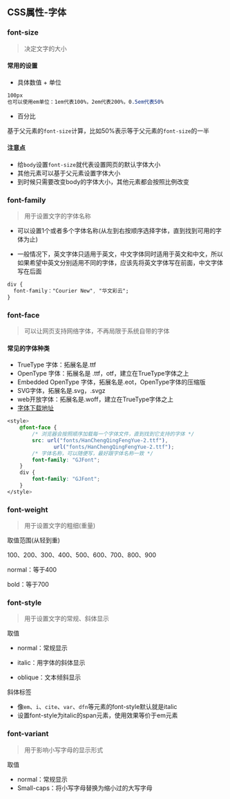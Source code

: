 ## CSS属性-字体

### font-size

> 决定文字的大小

#### 常用的设置

* 具体数值 + 单位

```css
100px
也可以使用em单位：1em代表100%，2em代表200%，0.5em代表50%
```

* 百分比

基于父元素的`font-size`计算，比如50%表示等于父元素的`font-size`的一半

#### 注意点

* 给`body`设置`font-size`就代表设置网页的默认字体大小
* 其他元素可以基于父元素设置字体大小
* 到时候只需要改变body的字体大小，其他元素都会按照比例改变

### font-family

> 用于设置文字的字体名称

* 可以设置1个或者多个字体名称(从左到右按顺序选择字体，直到找到可用的字体为止)

* 一般情况下，英文字体只适用于英文，中文字体同时适用于英文和中文，所以如果希望中英文分别适用不同的字体，应该先将英文字体写在前面，中文字体写在后面

```css
div {
  font-family："Courier New", "华文彩云";
}
```

### font-face

> 可以让网页支持网络字体，不再局限于系统自带的字体

#### 常见的字体种类

* TrueType 字体：拓展名是.ttf
* OpenType 字体：拓展名是 .ttf，otf，建立在TrueType字体之上
* Embedded OpenType 字体，拓展名是.eot，OpenType字体的压缩版
* SVG字体，拓展名是.svg，.svgz
* web开放字体：拓展名是.woff，建立在TrueType字体之上
* [字体下载地址](http:.//font.chinaz.com)

```css
<style>
    @font-face {
        /* 浏览器会按照顺序加载每一个字体文件，直到找到它支持的字体 */
        src: url("fonts/HanChengQingFengYue-2.ttf"),
	           url("fonts/HanChengQingFengYue-2.ttf");
        /* 字体名称，可以随便写，最好跟字体名称一致 */
        font-family: "GJFont";
    }
    div {
        font-family: "GJFont";
    }
</style>
```

### font-weight

> 用于设置文字的粗细(重量)

取值范围(从轻到重)

100、200、300、400、500、600、700、800、900

normal：等于400

bold：等于700

### font-style

> 用于设置文字的常规、斜体显示

取值

* normal：常规显示

* italic：用字体的斜体显示

* oblique：文本倾斜显示

斜体标签

* 像`em`、`i`、`cite`、`var`、`dfn`等元素的font-style默认就是italic
* 设置font-style为italic的span元素，使用效果等价于em元素

### font-variant

> 用于影响小写字母的显示形式

取值

* normal：常规显示
* Small-caps：将小写字母替换为缩小过的大写字母

